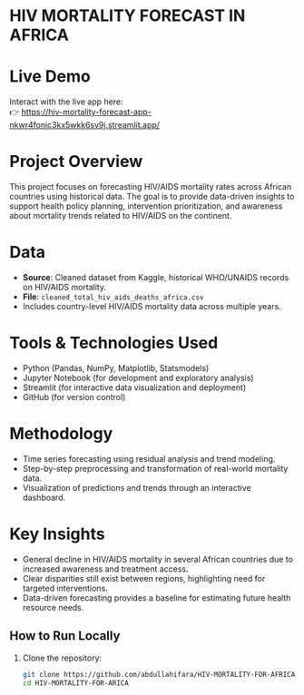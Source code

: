 # HIV MORTALITY FORECAST IN AFRICA

# Live Demo
Interact with the live app here:  
👉 https://hiv-mortality-forecast-app-nkwr4fonic3kx5wkk6sv9j.streamlit.app/

# Project Overview
This project focuses on forecasting HIV/AIDS mortality rates across African countries using historical data. The goal is to provide data-driven insights to support health policy planning, intervention prioritization, and awareness about mortality trends related to HIV/AIDS on the continent.

#  Data
- **Source**: Cleaned dataset from Kaggle, historical WHO/UNAIDS records on HIV/AIDS mortality.
- **File**: `cleaned_total_hiv_aids_deaths_africa.csv`
- Includes country-level HIV/AIDS mortality data across multiple years.

#  Tools & Technologies Used
- Python (Pandas, NumPy, Matplotlib, Statsmodels)
- Jupyter Notebook (for development and exploratory analysis)
- Streamlit (for interactive data visualization and deployment)
- GitHub (for version control)

# Methodology
- Time series forecasting using residual analysis and trend modeling.
- Step-by-step preprocessing and transformation of real-world mortality data.
- Visualization of predictions and trends through an interactive dashboard.

# Key Insights
- General decline in HIV/AIDS mortality in several African countries due to increased awareness and treatment access.
- Clear disparities still exist between regions, highlighting need for targeted interventions.
- Data-driven forecasting provides a baseline for estimating future health resource needs.

##  How to Run Locally
1. Clone the repository:
   ```bash
   git clone https://github.com/abdullahifara/HIV-MORTALITY-FOR-AFRICA.git
   cd HIV-MORTALITY-FOR-ARICA
